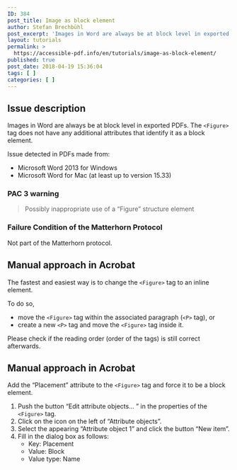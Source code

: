 ```yaml
---
ID: 384
post_title: Image as block element
author: Stefan Brechbühl
post_excerpt: 'Images in Word are always be at block level in exported PDFs. The &lt;Figure&gt; tag does not have any additional attributes that identify it as a block element.'
layout: tutorials
permalink: >
  https://accessible-pdf.info/en/tutorials/image-as-block-element/
published: true
post_date: 2018-04-19 15:36:04
tags: [ ]
categories: [ ]
---
```

## Issue description

Images in Word are always be at block level in exported PDFs. The `<Figure>` tag does not have any additional attributes that identify it as a block element.

Issue detected in PDFs made from:

- Microsoft Word 2013 for Windows
- Microsoft Word for Mac (at least up to version 15.33)

### PAC 3 warning

> Possibly inappropriate use of a “Figure” structure element

### Failure Condition of the Matterhorn Protocol

Not part of the Matterhorn protocol.

## Manual approach in Acrobat

The fastest and easiest way is to change the `<Figure>` tag to an inline element.

To do so,

- move the `<Figure>` tag within the associated paragraph (`<P>` tag), or
- create a new `<P>` tag and move the `<Figure>` tag inside it.

Please check if the reading order (order of the tags) is still correct afterwards.

## Manual approach in Acrobat

Add the “Placement” attribute to the `<Figure>` tag and force it to be a block element.

1. Push the button “Edit attribute objects... ” in the properties of the `<Figure>` tag.
2. Click on the icon on the left of “Attribute objects”.
3. Select the appearing “Attribute object 1” and click the button “New item”.
4. Fill in the dialog box as follows: 
    - Key: Placement
    - Value: Block
    - Value type: Name